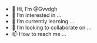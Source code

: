 - 👋 Hi, I’m @Gvvdgh
- 👀 I’m interested in ...
- 🌱 I’m currently learning ...
- 💞️ I’m looking to collaborate on ...
- 📫 How to reach me ...

<!---
Gvvdgh/Gvvdgh is a ✨ special ✨ repository because its `README.md` (this file) appears on your GitHub profile.
You can click the Preview link to take a look at your changes.
--->

